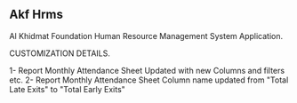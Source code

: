 ## Akf Hrms

Al Khidmat Foundation Human Resource Management System Application.

CUSTOMIZATION DETAILS.

1- Report Monthly Attendance Sheet Updated with new Columns and filters etc.
2- Report Monthly Attendance Sheet Column name updated from "Total Late Exits" to "Total Early Exits"
